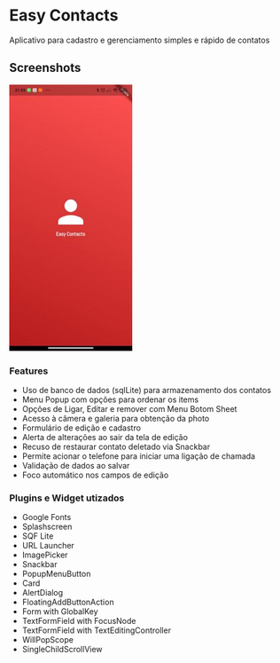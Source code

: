 # Easy Contacts

Aplicativo para cadastro e gerenciamento simples e rápido de contatos

## Screenshots

![app](docs/screenshots/all-temp.jpeg)

### Features

 - Uso de banco de dados (sqlLite) para armazenamento dos contatos
 - Menu Popup com opções para ordenar os items
 - Opções de Ligar, Editar e remover com Menu Botom Sheet
 - Acesso à câmera e galeria para obtenção da photo
 - Formulário de edição e cadastro
 - Alerta de alterações ao sair da tela de edição
 - Recuso de restaurar contato deletado via Snackbar
 - Permite acionar o telefone para iniciar uma ligação de chamada
 - Validação de dados ao salvar
 - Foco automático nos campos de edição

### Plugins e Widget utizados

- Google Fonts
- Splashscreen
- SQF Lite
- URL Launcher
- ImagePicker
- Snackbar
- PopupMenuButton
- Card
- AlertDialog
- FloatingAddButtonAction
- Form with GlobalKey
- TextFormField with FocusNode
- TextFormField with TextEditingController
- WillPopScope
- SingleChildScrollView

    